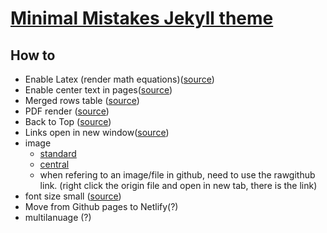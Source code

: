 # [Minimal Mistakes Jekyll theme](https://mmistakes.github.io/minimal-mistakes/)


How to
------------------
- Enable Latex (render math equations)([source](https://github.com/mmistakes/minimal-mistakes/issues/735))
- Enable center text in pages([source](https://stackoverflow.com/questions/3912694/using-markdown-how-do-i-center-an-image-and-its-caption/43691451))
- Merged rows table ([source](https://stackoverflow.com/questions/46621765/can-i-merge-table-rows-in-markdown))
- PDF render ([source](https://jamesonzimmer.com/simple-pdf-embed-for-jekyll/))
- Back to Top ([source](https://github.com/vfeskov/vanilla-back-to-top/blob/v7.2.0/EXAMPLES.md))
- Links open in new window([source](https://stackoverflow.com/questions/3492153/markdown-open-a-new-window-link))
- image 
  - [standard](https://mmistakes.github.io/minimal-mistakes/post%20formats/post-image-standard/)
  - [central](https://gist.github.com/DavidWells/7d2e0e1bc78f4ac59a123ddf8b74932d)
  - when refering to an image/file in github, need to use the rawgithub link. (right click the origin file and open in new tab, there is the link)
- font size small ([source](https://meta.stackexchange.com/questions/26756/how-do-i-use-a-small-font-size-in-questions-and-answers))
- Move from Github pages to Netlify(?)
- multilanuage (?)
